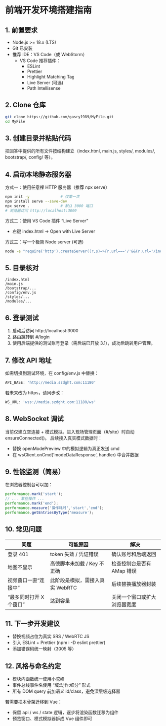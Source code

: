 # 前端开发环境搭建指南

## 1. 前置要求
- Node.js >= 18.x (LTS)
- Git 已安装
- 推荐 IDE：VS Code（或 WebStorm）
  - VS Code 推荐插件：
    - ESLint
    - Prettier
    - Highlight Matching Tag
    - Live Server (可选)
    - Path Intellisense

## 2. Clone 仓库
```bash
git clone https://github.com/gasry1989/MyFile.git
cd MyFile
```

## 3. 创建目录并粘贴代码
把回答中提供的所有文件按结构建立（index.html, main.js, styles/, modules/, bootstrap/, config/ 等）。

## 4. 启动本地静态服务器
方式一：使用任意裸 HTTP 服务器（推荐 npx serve）
```bash
npm init -y              # 仅第一次
npm install serve --save-dev
npx serve .              # 默认 3000 端口
# 浏览器访问 http://localhost:3000
```

方式二：使用 VS Code 插件 “Live Server”
- 右键 index.html -> Open with Live Server

方式三：写一个极简 Node server (可选)
```bash
node -e "require('http').createServer((r,s)=>{r.url==='/'&&(r.url='/index.html');require('fs').readFile('.'+r.url,(e,d)=>{if(e){s.writeHead(404);s.end('NF')}else{s.end(d)} })}).listen(3000)"
```

## 5. 目录核对
```
/index.html
/main.js
/bootstrap/...
/config/env.js
/styles/...
/modules/...
```

## 6. 登录测试
1. 启动后访问 http://localhost:3000
2. 路由跳转到 #/login
3. 使用后端提供的测试账号登录（需后端已开放 3.1），成功后跳转用户管理。

## 7. 修改 API 地址
如需切换到测试环境，在 config/env.js 中替换：
```js
API_BASE: 'http://media.szdght.com:11180'
```
若未来改为 https，请同步改：
```js
WS_URL: 'wss://media.szdght.com:11180/ws'
```

## 8. WebSocket 调试
当前仅建立空连接 + 模式模拟。进入现场管理页面（#/site）时自动 ensureConnected()。
后续接入真实模式数据时：
- 替换 openModePreview 中的模拟逻辑为真正发送 cmd
- 在 wsClient.onCmd('modeDataResponse', handler) 中合并数据

## 9. 性能监测（简易）
在浏览器控制台可以加：
```js
performance.mark('start');
// ... 某些操作 ...
performance.mark('end');
performance.measure('操作耗时','start','end');
performance.getEntriesByType('measure');
```

## 10. 常见问题
| 问题 | 可能原因 | 解决 |
|------|----------|------|
| 登录 401 | token 失效 / 凭证错误 | 确认账号和后端返回 |
| 地图不显示 | 高德脚本未加载 / Key 不正确 | 检查控制台是否有 AMap 错误 |
| 视频窗口一直“连接中” | 此阶段是模拟，需接入真实 WebRTC | 后续替换播放器封装 |
| “最多同时打开 X 个窗口” | 达到容量 | 关闭一个窗口或扩大浏览器宽度 |

## 11. 下一步开发建议
- 替换视频占位为真实 SRS / WebRTC JS
- 引入 ESLint + Prettier (npm i -D eslint prettier)
- 添加错误码统一映射（3005 等）

## 12. 风格与命名约定
- 模块内函数统一使用小驼峰
- 事件总线事件名使用 “域:动作:细分” 形式
- 所有 DOM query 前加语义 id/class，避免深层级选择器

若需要把本骨架迁移到 Vue：
- 保留 api / ws / state 逻辑，逐步将渲染函数迁移为组件
- 预览窗口、模式模拟器拆成 Vue 组件即可
